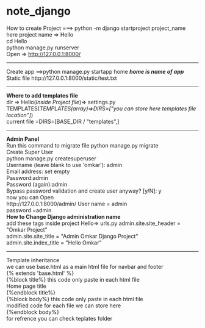 # note_django
How to create Project ===>   python -m django startproject project_name <br>
here project name => Hello<br>
cd Hello <br>
python manage.py runserver <br>
Open => http://127.0.0.1:8000/<br>
<hr>
Create app ==>python manage.py startapp home <b><em>home is name of app</em></b> <br> 
Static file  http://127.0.0.1:8000/static/test.txt <br>
<hr>
<b>Where to add templates file</b><br>
dir => Hello(<em>Inside Project file</em>)=> settings.py TEMPLATES(<em>TEMPLATES(array)=>DIRS=["you can store here templates file location"]</em>)<br>
current file =DIRS=[BASE_DIR / "templates",]
<hr>
<b>Admin Panel</b><br>
Run this command to migrate file
python manage.py migrate<br>
Create Super User<br>
python manage.py createsuperuser<br> 
Username (leave blank to use 'omkar'): admin <br>
Email address: set empty<br>
Password:admin<br>
Password (again):admin<br>
Bypass password validation and create user anyway? [y/N]: y<br>
now you can Open<br>
http://127.0.0.1:8000/admin/
User name = admin <br>
password =admin   <br>
<b>How to Change Django administration name</b><br>
add these tags inside project Hello=> urls.py
admin.site.site_header = "Omkar Project" <br>
admin.site.site_title = "Admin Omkar Django Project" <br>
admin.site.index_title = "Hello Omkar" <br>
<hr>
Template inheritance<br>
we can use base.html as a main html file for navbar and footer<br>
{% extends 'base.html' %}<br>
{%block title%}  this code only paste in each html file<br>
    Home page title <br>
{%endblock title%}  <br>
{%block body%}  this code only paste in each html file<br>
    modified code for each file we can store here<br>
{%endblock body%} <br>
for refrence you can check teplates folder<br>